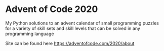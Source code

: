 # Advent of Code 2020
My Python solutions to an advent calendar of small programming puzzles for a variety of skill sets and skill levels that can be solved in any programming language

Site can be found here https://adventofcode.com/2020/about
